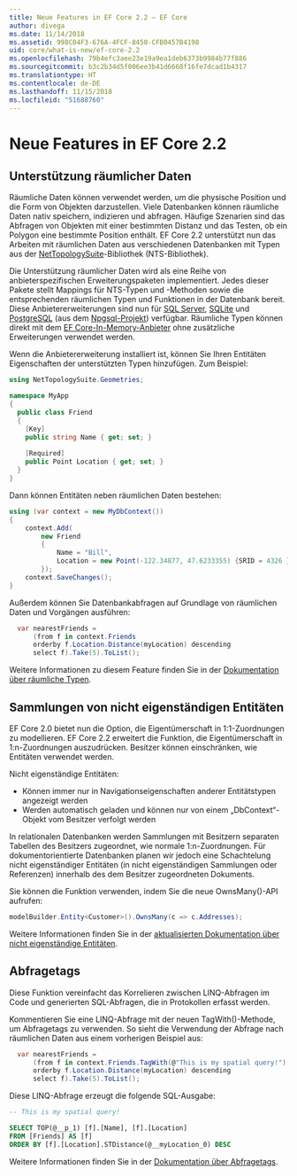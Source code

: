 ```yaml
---
title: Neue Features in EF Core 2.2 – EF Core
author: divega
ms.date: 11/14/2018
ms.assetid: 998C04F3-676A-4FCF-8450-CFB0457B4198
uid: core/what-is-new/ef-core-2.2
ms.openlocfilehash: 79b4efc3aee23e19a9ea1deb6373b9984b77f886
ms.sourcegitcommit: b3c2b34d5f006ee3b41d6668f16fe7dcad1b4317
ms.translationtype: HT
ms.contentlocale: de-DE
ms.lasthandoff: 11/15/2018
ms.locfileid: "51688760"
---
```

# <a name="new-features-in-ef-core-22"></a>Neue Features in EF Core 2.2

## <a name="spatial-data-support"></a>Unterstützung räumlicher Daten

Räumliche Daten können verwendet werden, um die physische Position und die Form von Objekten darzustellen.
Viele Datenbanken können räumliche Daten nativ speichern, indizieren und abfragen. Häufige Szenarien sind das Abfragen von Objekten mit einer bestimmten Distanz und das Testen, ob ein Polygon eine bestimmte Position enthält.
EF Core 2.2 unterstützt nun das Arbeiten mit räumlichen Daten aus verschiedenen Datenbanken mit Typen aus der [NetTopologySuite](https://github.com/NetTopologySuite/NetTopologySuite)-Bibliothek (NTS-Bibliothek).

Die Unterstützung räumlicher Daten wird als eine Reihe von anbieterspezifischen Erweiterungspaketen implementiert.
Jedes dieser Pakete stellt Mappings für NTS-Typen und -Methoden sowie die entsprechenden räumlichen Typen und Funktionen in der Datenbank bereit.
Diese Anbietererweiterungen sind nun für [SQL Server](https://www.nuget.org/packages/Microsoft.EntityFrameworkCore.SqlServer.NetTopologySuite/), [SQLite](https://www.nuget.org/packages/Microsoft.EntityFrameworkCore.Sqlite.NetTopologySuite/) und [PostgreSQL](https://www.nuget.org/packages/Npgsql.EntityFrameworkCore.PostgreSQL.NetTopologySuite/) (aus dem [Npgsql-Projekt](http://www.npgsql.org/)) verfügbar.
Räumliche Typen können direkt mit dem [EF Core-In-Memory-Anbieter](https://docs.microsoft.com/en-us/ef/core/providers/in-memory/) ohne zusätzliche Erweiterungen verwendet werden.

Wenn die Anbietererweiterung installiert ist, können Sie Ihren Entitäten Eigenschaften der unterstützten Typen hinzufügen. Zum Beispiel:

``` csharp
using NetTopologySuite.Geometries;

namespace MyApp
{
  public class Friend
  {
    [Key]
    public string Name { get; set; }
  
    [Required]
    public Point Location { get; set; }
  }
}
``` 

Dann können Entitäten neben räumlichen Daten bestehen:

``` csharp
using (var context = new MyDbContext())
{
    context.Add(
        new Friend
        {
            Name = "Bill",
            Location = new Point(-122.34877, 47.6233355) {SRID = 4326 }
        });
    context.SaveChanges();
}
```
Außerdem können Sie Datenbankabfragen auf Grundlage von räumlichen Daten und Vorgängen ausführen:

``` csharp
  var nearestFriends =
      (from f in context.Friends
      orderby f.Location.Distance(myLocation) descending
      select f).Take(5).ToList();
```

Weitere Informationen zu diesem Feature finden Sie in der [Dokumentation über räumliche Typen](xref:core/modeling/spatial). 

## <a name="collections-of-owned-entities"></a>Sammlungen von nicht eigenständigen Entitäten

EF Core 2.0 bietet nun die Option, die Eigentümerschaft in 1:1-Zuordnungen zu modellieren.
EF Core 2.2 erweitert die Funktion, die Eigentümerschaft in 1:n-Zuordnungen auszudrücken.
Besitzer können einschränken, wie Entitäten verwendet werden.

Nicht eigenständige Entitäten:
- Können immer nur in Navigationseigenschaften anderer Entitätstypen angezeigt werden 
- Werden automatisch geladen und können nur von einem „DbContext“-Objekt vom Besitzer verfolgt werden

In relationalen Datenbanken werden Sammlungen mit Besitzern separaten Tabellen des Besitzers zugeordnet, wie normale 1:n-Zuordnungen.
Für dokumentorientierte Datenbanken planen wir jedoch eine Schachtelung nicht eigenständiger Entitäten (in nicht eigenständigen Sammlungen oder Referenzen) innerhalb des dem Besitzer zugeordneten Dokuments.

Sie können die Funktion verwenden, indem Sie die neue OwnsMany()-API aufrufen:

``` csharp
modelBuilder.Entity<Customer>().OwnsMany(c => c.Addresses);
```

Weitere Informationen finden Sie in der [aktualisierten Dokumentation über nicht eigenständige Entitäten](xref:core/modeling/owned-entities#collections-of-owned-types).

## <a name="query-tags"></a>Abfragetags

Diese Funktion vereinfacht das Korrelieren zwischen LINQ-Abfragen im Code und generierten SQL-Abfragen, die in Protokollen erfasst werden.

Kommentieren Sie eine LINQ-Abfrage mit der neuen TagWith()-Methode, um Abfragetags zu verwenden.
So sieht die Verwendung der Abfrage nach räumlichen Daten aus einem vorherigen Beispiel aus:

``` csharp
  var nearestFriends =
      (from f in context.Friends.TagWith(@"This is my spatial query!")
      orderby f.Location.Distance(myLocation) descending
      select f).Take(5).ToList();
```

Diese LINQ-Abfrage erzeugt die folgende SQL-Ausgabe:

``` sql
-- This is my spatial query!

SELECT TOP(@__p_1) [f].[Name], [f].[Location]
FROM [Friends] AS [f]
ORDER BY [f].[Location].STDistance(@__myLocation_0) DESC
```

Weitere Informationen finden Sie in der [Dokumentation über Abfragetags](xref:core/querying/tags). 